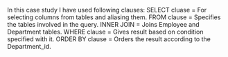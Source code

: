 In this case study I have used following clauses:
SELECT cluase = For selecting columns from tables and aliasing them.
FROM clause = Specifies the tables involved in the query.
INNER JOIN = Joins Employee and Department tables.
WHERE clause = Gives result based on condition specified with it.
ORDER BY clause = Orders the result according to the Department_id.
